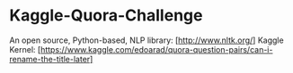 # Kaggle-Quora-Challenge
An open source, Python-based, NLP library:  [http://www.nltk.org/]
Kaggle Kernel:                              [https://www.kaggle.com/edoarad/quora-question-pairs/can-i-rename-the-title-later]
